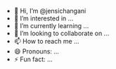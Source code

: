 - 👋 Hi, I’m @jensichangani
- 👀 I’m interested in ...
- 🌱 I’m currently learning ...
- 💞️ I’m looking to collaborate on ...
- 📫 How to reach me ...
- 😄 Pronouns: ...
- ⚡ Fun fact: ...

<!---
jensichangani/jensichangani is a ✨ special ✨ repository because its `README.md` (this file) appears on your GitHub profile.
You can click the Preview link to take a look at your changes.
--->
